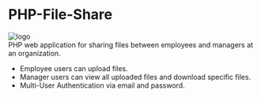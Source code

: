 # PHP-File-Share
![logo](https://github.com/francisohara24/PHP-File-Share/blob/master/content/logo-small.jpeg?raw=true)  
PHP web application for sharing files between employees and managers at an organization.
 - Employee users can upload files.
 - Manager users can view all uploaded files and download specific files.
 - Multi-User Authentication via email and password.
